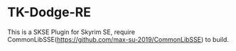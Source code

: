 # TK-Dodge-RE
 
This is a SKSE Plugin for Skyrim SE, require CommonLibSSE(https://github.com/max-su-2019/CommonLibSSE) to build.
